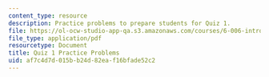 ```yaml
---
content_type: resource
description: Practice problems to prepare students for Quiz 1.
file: https://ol-ocw-studio-app-qa.s3.amazonaws.com/courses/6-006-introduction-to-algorithms-spring-2008/af7c4d7d015bb24d82eaf16bfade52c2_quiz1.pdf
file_type: application/pdf
resourcetype: Document
title: Quiz 1 Practice Problems
uid: af7c4d7d-015b-b24d-82ea-f16bfade52c2
---
```

